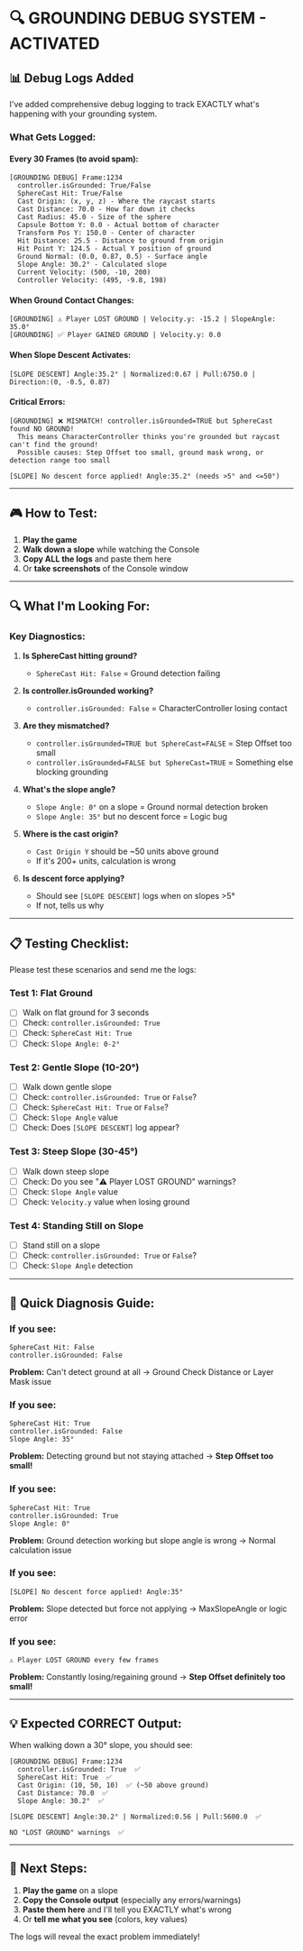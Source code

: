 # 🔍 GROUNDING DEBUG SYSTEM - ACTIVATED

## 📊 Debug Logs Added

I've added comprehensive debug logging to track EXACTLY what's happening with your grounding system.

### What Gets Logged:

#### Every 30 Frames (to avoid spam):
```
[GROUNDING DEBUG] Frame:1234
  controller.isGrounded: True/False
  SphereCast Hit: True/False
  Cast Origin: (x, y, z) - Where the raycast starts
  Cast Distance: 70.0 - How far down it checks
  Cast Radius: 45.0 - Size of the sphere
  Capsule Bottom Y: 0.0 - Actual bottom of character
  Transform Pos Y: 150.0 - Center of character
  Hit Distance: 25.5 - Distance to ground from origin
  Hit Point Y: 124.5 - Actual Y position of ground
  Ground Normal: (0.0, 0.87, 0.5) - Surface angle
  Slope Angle: 30.2° - Calculated slope
  Current Velocity: (500, -10, 200)
  Controller Velocity: (495, -9.8, 198)
```

#### When Ground Contact Changes:
```
[GROUNDING] ⚠️ Player LOST GROUND | Velocity.y: -15.2 | SlopeAngle: 35.0°
[GROUNDING] ✅ Player GAINED GROUND | Velocity.y: 0.0
```

#### When Slope Descent Activates:
```
[SLOPE DESCENT] Angle:35.2° | Normalized:0.67 | Pull:6750.0 | Direction:(0, -0.5, 0.87)
```

#### Critical Errors:
```
[GROUNDING] ❌ MISMATCH! controller.isGrounded=TRUE but SphereCast found NO GROUND!
  This means CharacterController thinks you're grounded but raycast can't find the ground!
  Possible causes: Step Offset too small, ground mask wrong, or detection range too small
```

```
[SLOPE] No descent force applied! Angle:35.2° (needs >5° and <=50°)
```

---

## 🎮 How to Test:

1. **Play the game**
2. **Walk down a slope** while watching the Console
3. **Copy ALL the logs** and paste them here
4. Or **take screenshots** of the Console window

---

## 🔍 What I'm Looking For:

### Key Diagnostics:

1. **Is SphereCast hitting ground?**
   - `SphereCast Hit: False` = Ground detection failing

2. **Is controller.isGrounded working?**
   - `controller.isGrounded: False` = CharacterController losing contact

3. **Are they mismatched?**
   - `controller.isGrounded=TRUE but SphereCast=FALSE` = Step Offset too small
   - `controller.isGrounded=FALSE but SphereCast=TRUE` = Something else blocking grounding

4. **What's the slope angle?**
   - `Slope Angle: 0°` on a slope = Ground normal detection broken
   - `Slope Angle: 35°` but no descent force = Logic bug

5. **Where is the cast origin?**
   - `Cast Origin Y` should be ~50 units above ground
   - If it's 200+ units, calculation is wrong

6. **Is descent force applying?**
   - Should see `[SLOPE DESCENT]` logs when on slopes >5°
   - If not, tells us why

---

## 📋 Testing Checklist:

Please test these scenarios and send me the logs:

### Test 1: Flat Ground
- [ ] Walk on flat ground for 3 seconds
- [ ] Check: `controller.isGrounded: True`
- [ ] Check: `SphereCast Hit: True`
- [ ] Check: `Slope Angle: 0-2°`

### Test 2: Gentle Slope (10-20°)
- [ ] Walk down gentle slope
- [ ] Check: `controller.isGrounded: True` or `False`?
- [ ] Check: `SphereCast Hit: True` or `False`?
- [ ] Check: `Slope Angle` value
- [ ] Check: Does `[SLOPE DESCENT]` log appear?

### Test 3: Steep Slope (30-45°)
- [ ] Walk down steep slope
- [ ] Check: Do you see "⚠️ Player LOST GROUND" warnings?
- [ ] Check: `Slope Angle` value
- [ ] Check: `Velocity.y` value when losing ground

### Test 4: Standing Still on Slope
- [ ] Stand still on a slope
- [ ] Check: `controller.isGrounded: True` or `False`?
- [ ] Check: `Slope Angle` detection

---

## 🎯 Quick Diagnosis Guide:

### If you see:
```
SphereCast Hit: False
controller.isGrounded: False
```
**Problem:** Can't detect ground at all → Ground Check Distance or Layer Mask issue

### If you see:
```
SphereCast Hit: True
controller.isGrounded: False
Slope Angle: 35°
```
**Problem:** Detecting ground but not staying attached → **Step Offset too small!**

### If you see:
```
SphereCast Hit: True
controller.isGrounded: True
Slope Angle: 0°
```
**Problem:** Ground detection working but slope angle is wrong → Normal calculation issue

### If you see:
```
[SLOPE] No descent force applied! Angle:35°
```
**Problem:** Slope detected but force not applying → MaxSlopeAngle or logic error

### If you see:
```
⚠️ Player LOST GROUND every few frames
```
**Problem:** Constantly losing/regaining ground → **Step Offset definitely too small!**

---

## 💡 Expected CORRECT Output:

When walking down a 30° slope, you should see:

```
[GROUNDING DEBUG] Frame:1234
  controller.isGrounded: True  ✅
  SphereCast Hit: True  ✅
  Cast Origin: (10, 50, 10)  ✅ (~50 above ground)
  Cast Distance: 70.0  ✅
  Slope Angle: 30.2°  ✅
  
[SLOPE DESCENT] Angle:30.2° | Normalized:0.56 | Pull:5600.0  ✅

NO "LOST GROUND" warnings  ✅
```

---

## 🚀 Next Steps:

1. **Play the game** on a slope
2. **Copy the Console output** (especially any errors/warnings)
3. **Paste them here** and I'll tell you EXACTLY what's wrong
4. Or **tell me what you see** (colors, key values)

The logs will reveal the exact problem immediately!
